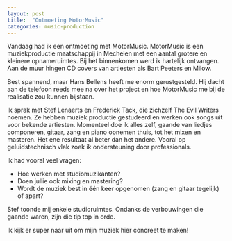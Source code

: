 ```yaml
---
layout: post
title:  "Ontmoeting MotorMusic"
categories: music-production
---
```


Vandaag had ik een ontmoeting met MotorMusic.
MotorMusic is een muziekproductie maatschappij in Mechelen met een aantal grotere en kleinere opnameruimtes.
Bij het binnenkomen werd ik hartelijk ontvangen.
Aan de muur hingen CD covers van artiesten als Bart Peeters en Milow.

Best spannend, maar Hans Bellens heeft me enorm gerustgesteld.
Hij dacht aan de telefoon reeds mee na over het project en hoe MotorMusic me bij de realisatie zou kunnen bijstaan.

Ik sprak met Stef Lenaerts en Frederick Tack, die zichzelf The Evil Writers noemen.
Ze hebben muziek productie gestudeerd en werken ook songs uit voor bekende artiesten.
Momenteel doe ik alles zelf, gaande van liedjes componeren, gitaar, zang en piano opnemen thuis, tot het mixen en masteren.
Het ene resultaat al beter dan het andere.
Vooral op geluidstechnisch vlak zoek ik ondersteuning door professionals.

Ik had vooral veel vragen:

- Hoe werken met studiomuzikanten?
- Doen jullie ook mixing en mastering?
- Wordt de muziek best in één keer opgenomen (zang en gitaar tegelijk) of apart?

Stef toonde mij enkele studioruimtes.
Ondanks de verbouwingen die gaande waren, zijn die tip top in orde.

Ik kijk er super naar uit om mijn muziek hier concreet te maken!